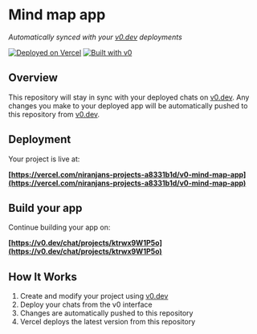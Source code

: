 # Mind map app

*Automatically synced with your [v0.dev](https://v0.dev) deployments*

[![Deployed on Vercel](https://img.shields.io/badge/Deployed%20on-Vercel-black?style=for-the-badge&logo=vercel)](https://vercel.com/niranjans-projects-a8331b1d/v0-mind-map-app)
[![Built with v0](https://img.shields.io/badge/Built%20with-v0.dev-black?style=for-the-badge)](https://v0.dev/chat/projects/ktrwx9W1P5o)

## Overview

This repository will stay in sync with your deployed chats on [v0.dev](https://v0.dev).
Any changes you make to your deployed app will be automatically pushed to this repository from [v0.dev](https://v0.dev).

## Deployment

Your project is live at:

**[https://vercel.com/niranjans-projects-a8331b1d/v0-mind-map-app](https://vercel.com/niranjans-projects-a8331b1d/v0-mind-map-app)**

## Build your app

Continue building your app on:

**[https://v0.dev/chat/projects/ktrwx9W1P5o](https://v0.dev/chat/projects/ktrwx9W1P5o)**

## How It Works

1. Create and modify your project using [v0.dev](https://v0.dev)
2. Deploy your chats from the v0 interface
3. Changes are automatically pushed to this repository
4. Vercel deploys the latest version from this repository